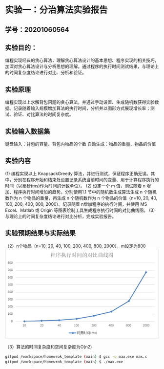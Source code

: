 # 实验一：分治算法实验报告

## 学号：20201060564

## 实验目的：

编程实现经典的贪心算法，理解贪心算法设计的基本思想、程序实现的相关技巧，加深对贪心算法设计与分析思想的理解。通过程序的执行时间测试结果，与理论上的时间复杂度结论进行对比、分析和验证。

## 实验原理

编程实现以上求解背包问题的贪心算法，并通过手动设置、生成随机数获得实验数据。记录随着输入规模增加算法的执行时间，分析并以图形方式展现增长率；测试、验证、对比算法的时间复杂度。


## 实验输入数据集

键盘输入：背包的容量、背包内物品的个数
自动生成：物品的重量、物品的价值

## 实验内容
(1) 编程实现以上 KnapsackGreedy 算法，并进行测试，保证程序正确无误。其中，分别在程序开始和结束处设置记录系统当前时间的变量、用于计算程序执行的时间（以毫秒(ms)作为时间的计数单位）。
(2) 设定一个 m 值，测试随着 n 增加、程序执行时间增加的趋势。分别使用1.1 节中的随机数生成算法生成 n 个随机数作为 n 个物品的重量，再生成 n 个随机数作为 n 个物品的价值（n=10, 20, 40, 100, 200, 400, 800, 2000）。记录随着 n增加程序的执行时间，并使用 MS Excel、Matlab 或 Origin 等图表绘制工具生成程序执行时间的对比曲线图。
(3) 与理论上的时间复杂度结论进行对比分析，完成实验报告。

## 实验预期结果与实际结果
（2）n个物品（n=10, 20, 40, 100, 200, 400, 800, 2000），m设定为800
![image](https://github.com/wtiantianw/homewrok_template/blob/main/%E5%AE%9E%E9%AA%8C%E4%B8%89%EF%BC%9A%E8%B4%AA%E5%BF%83%E7%AE%97%E6%B3%95/%E7%A8%8B%E5%BA%8F%E6%89%A7%E8%A1%8C%E6%97%B6%E9%97%B4%E7%9A%84%E5%AF%B9%E6%AF%94%E6%9B%B2%E7%BA%BF%E5%9B%BE.png)

（3）算法的时间复杂度和空间复杂度为O(n2)





```bash
gitpod /workspace/homewrok_template (main) $ gcc -o max.exe max.c
gitpod /workspace/homewrok_template (main) $ ./max.exe 
```



